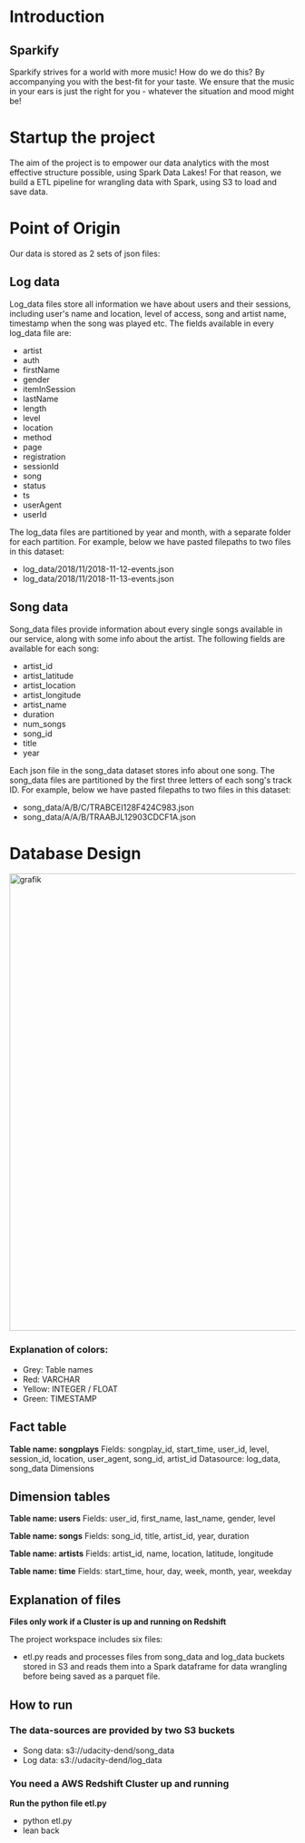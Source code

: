 # Introduction
## Sparkify

Sparkify strives for a world with more music!
How do we do this? By accompanying you with the best-fit for your taste. We ensure that the music in your ears is just the right for you - whatever the situation and mood might be!

# Startup the project

The aim of the project is to empower our data analytics with the most effective structure possible, using Spark Data Lakes!
For that reason, we build a ETL pipeline for wrangling data with Spark, using S3 to load and save data. 

# Point of Origin

Our data is stored as 2 sets of json files:
## Log data

Log_data files store all information we have about users and their sessions, including user's name and location, level of access, song and artist name, timestamp when the song was played etc. The fields available in every log_data file are:

- artist
- auth
- firstName
- gender
- itemInSession
- lastName
- length
- level
- location
- method
- page
- registration
- sessionId
- song
- status
- ts
- userAgent
- userId

The log_data files are partitioned by year and month, with a separate folder for each partition. For example, below we have pasted filepaths to two files in this dataset:

- log_data/2018/11/2018-11-12-events.json
- log_data/2018/11/2018-11-13-events.json

## Song data

Song_data files provide information about every single songs available in our service, along with some info about the artist. The following fields are available for each song:

- artist_id
- artist_latitude
- artist_location
- artist_longitude
- artist_name
- duration
- num_songs
- song_id
- title
- year

Each json file in the song_data dataset stores info about one song. The song_data files are partitioned by the first three letters of each song's track ID. For example, below we have pasted filepaths to two files in this dataset:

- song_data/A/B/C/TRABCEI128F424C983.json
- song_data/A/A/B/TRAABJL12903CDCF1A.json 

# Database Design
<img width="806" alt="grafik" src="https://user-images.githubusercontent.com/29717043/134798326-eee23f4f-f145-4166-b586-552ff2f790b3.png">

### Explanation of colors:
- Grey: Table names
- Red: VARCHAR
- Yellow: INTEGER / FLOAT
- Green: TIMESTAMP

## Fact table

__Table name: songplays__
Fields: songplay_id, start_time, user_id, level, session_id, location, user_agent, song_id, artist_id
Datasource: log_data, song_data
Dimensions

## Dimension tables

__Table name: users__
Fields: user_id, first_name, last_name, gender, level

__Table name: songs__
Fields: song_id, title, artist_id, year, duration

__Table name: artists__
Fields: artist_id, name, location, latitude, longitude

__Table name: time__
Fields: start_time, hour, day, week, month, year, weekday

## Explanation of files
__Files only work if a Cluster is up and running on Redshift__

The project workspace includes six files:

- etl.py reads and processes files from song_data and log_data buckets stored in S3 and reads them into a Spark dataframe for data wrangling before being saved as a parquet file.

## How to run

### The data-sources are provided by two S3 buckets 

- Song data: s3://udacity-dend/song_data
- Log data: s3://udacity-dend/log_data

### You need a AWS Redshift Cluster up and running


__Run the python file etl.py__

- python etl.py
- lean back
